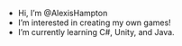- Hi, I’m @AlexisHampton
- I’m interested in creating my own games!
- I’m currently learning C#, Unity, and Java.

<!---
AlexisHampton/AlexisHampton is a ✨ special ✨ repository because its `README.md` (this file) appears on your GitHub profile.
You can click the Preview link to take a look at your changes.
--->
